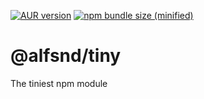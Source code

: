 
[![AUR version](https://img.shields.io/npm/v/@alfsnd/tiny.svg)](https://github.com/Sandalf/tiny)
[![npm bundle size (minified)](https://img.shields.io/bundlephobia/min/react.svg)](https://github.com/Sandalf/tiny)

# @alfsnd/tiny
The tiniest npm module
